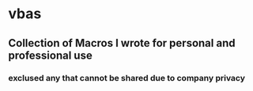 # vbas

## Collection of Macros I wrote for personal and professional use
### exclused any that cannot be shared due to company privacy